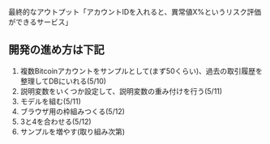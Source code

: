最終的なアウトプット「アカウントIDを入れると、異常値X%というリスク評価ができるサービス」

## 開発の進め方は下記
1. 複数Bitcoinアカウントをサンプルとして(まず50くらい)、過去の取引履歴を整理してDBにいれる(5/10)
2. 説明変数をいくつか設定して、説明変数の重み付けを行う(5/11)
3. モデルを組む(5/11)
4. ブラウザ用の枠組みつくる(5/12)
5. 3と4を合わせる(5/12)
6. サンプルを増やす(取り組み次第)
